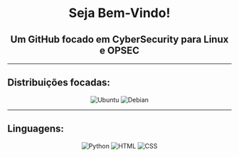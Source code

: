 <div align="center">
    <h1>Seja Bem-Vindo!</h1>
    <h2>Um GitHub focado em CyberSecurity para Linux e OPSEC</h2>
</div>

---

## Distribuições focadas:

<div align="center">
    <img src="https://img.shields.io/badge/Ubuntu-E95420?style=for-the-badge&logo=ubuntu&logoColor=white" alt="Ubuntu">
    <img src="https://img.shields.io/badge/Debian-A81D33?style=for-the-badge&logo=debian&logoColor=White" alt="Debian">
</div>

---

## Linguagens:

<div align="center">
    <img src="https://img.shields.io/badge/Python-14354C?style=for-the-badge&logo=python&logoColor=white" alt="Python">
    <img src="https://img.shields.io/badge/HTML5-E34F26?style=for-the-badge&logo=html5&logoColor=white" alt="HTML">
    <img src="https://img.shields.io/badge/CSS3-1572B6?style=for-the-badge&logo=css3&logoColor=white" alt="CSS">
</div>

